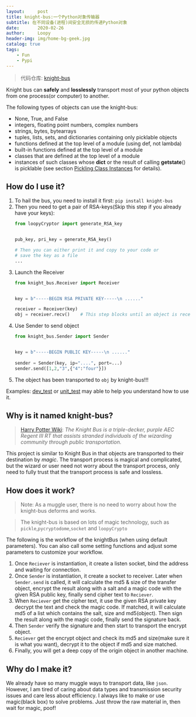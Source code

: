 ```yaml
---
layout:     post
title: knight-bus:一个Python对象传输器
subtitle: 在不同设备(进程)间安全无损的传递Python对象
date:       2020-02-26
author:     Loopy
header-img: img/home-bg-geek.jpg
catalog: true
tags:
    - Fun
    - Pypi
---
```


> 代码仓库: [knight-bus](https://github.com/loopyme/knight-bus)


Knight bus can **safely** and **losslessly** transport most of your python objects from one process(or computer) to another. 

The following types of objects can use the knight-bus:
 - None, True, and False
 - integers, floating point numbers, complex numbers
 - strings, bytes, bytearrays
 - tuples, lists, sets, and dictionaries containing only picklable objects
 - functions defined at the top level of a module (using def, not lambda)
 - built-in functions defined at the top level of a module
 - classes that are defined at the top level of a module
 - instances of such classes whose __dict__ or the result of calling __getstate__() is picklable (see section [Pickling Class Instances](https://docs.python.org/3/library/pickle.html#pickle-inst) for details).

## How do I use it?

1. To hail the bus, you need to install it first: `pip install knight-bus`
2. Then you need to get a pair of RSA-keys(Skip this step if you already have your keys):
    ```python
   from loopyCryptor import generate_RSA_key
   
   
   pub_key, pri_key = generate_RSA_key()
   
   # Then you can either print it and copy to your code or 
   # save the key as a file
   ...
    ```
3. Launch the Receiver
    ```python
   from knight_bus.Receiver import Receiver

   
   key = b"-----BEGIN RSA PRIVATE KEY-----\n ......"

   receiver = Receiver(key)
   obj = receiver.recv()    # This step blocks until an object is received.
    ```
4. Use Sender to send object
    ```python
   from knight_bus.Sender import Sender

   
   key = b"-----BEGIN PUBLIC KEY-----\n ......"
     
   sender = Sender(key, ip="....", port=...)
   sender.send([1,2,"3",{"4":"four"}])
    ```
5. The object has been transported to `obj` by knight-bus!!!

Examples: [dev_test](https://github.com/loopyme/knight-bus/tree/master/test/dev_test) or [unit_test](https://github.com/loopyme/knight-bus/blob/master/test/unit_test/test.py) may able to help you understand how to use it.

## Why is it named knight-bus?
> [Harry Potter Wiki](https://harrypotter.fandom.com/wiki/Knight_Bus): *The Knight Bus is a triple-decker, purple AEC Regent III RT that assists stranded individuals of the wizarding community through public transportation.*

This project is similar to Knight Bus in that objects are transported to their destination by *magic*. The transport process is magical and complicated, but the wizard or user need not worry about the transport process, only need to fully trust that the transport process is safe and lossless.

## How does it work?

> Note: As a muggle user, there is no need to worry about how the knight-bus deforms and works.


> The knight-bus is based on lots of magic technology, such as `pickle`,`pycryptodome`,`socket` and `loopyCrypto`

The following is the workflow of the knightBus (when using default parameters). You can also call some setting functions and adjust some parameters to customize your workflow.

1. Once `Reciever` is instantiation, it create a listen socket, bind the address and waiting for connection.
2. Once `Sender` is instantiation, it create a socket to receiver. Later when `Sender.send` is called, it will calculate the md5 & size of the transfer object, encrypt the result along with a salt and a magic code with the given RSA public key, finally send cipher text to `Reciever`.  
3. When `Reciever` get the cipher text, it use the given RSA private key decrypt the text and check the magic code. If matched, it will calculate md5 of a list which contains the salt, size and md5(object). Then sign the result along with the magic code, finally send the signature back. 
4. Then `Sender` verify the signature and then start to transport the encrypt object.
5. `Reciever` get the encrypt object and check its md5 and size(make sure it is what you want), decrypt it to the object if md5 and size matched.
6. Finally, you will get a deep copy of the origin object in another machine.

## Why do I make it?
We already have so many muggle ways to transport data, like `json`. However, I am tired of caring about data types and transmission security issues and care less about efficiency. I always like to make or use magic(black box) to solve problems. Just throw the raw material in, then wait for magic, poof!

